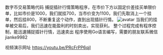 数字币交易策略代码
捕捉插针行情策略程序，在市价下方以固定价差挂买单限价单，比如市价是1000，我们就挂700，当市价变为1100，我们先取消上一个挂单，然后挂800，不断重复这个动作，直到出现插针行情。
![avatar]([https://github.com/ninki51/btcPrivateKey/blob/main/start.png](https://github.com/ninki51/btcTrade/blob/main/%E6%B4%BC%E5%9C%B0%E7%AD%96%E7%95%A51_1.png))
当我们的挂单被交易后，我们迅速在能盈利的时刻卖出，实现获利。
整个过程完成有程序控制，能迅速捕捉插针行情，迅速卖出
程序使用Go语言编写，需要的朋友联系微信 jianke9982

视频演示网址 https://youtu.be/PRcFrPP6qjI
